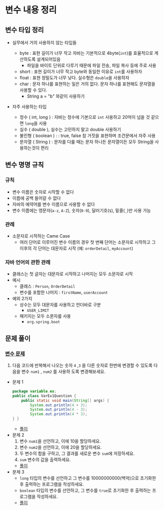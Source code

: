 # 변수 내용 정리
## 변수 타입 정리
- 실무에서 거의 사용하지 않는 타입들
    - byte : 표현 길이가 너무 작고 자바는 기본적으로 4byte(`int`)를 효율적으로 계산하도록 설계되어있음
        - 파일을 바이트 단위로 다루기 때문에 파일 전송, 파일 복사 등에 주로 사용
    - short : 표현 길이가 너무 작고 byte와 동일한 이유로 `int`를 사용하자
    - float : 표현 정밀도가 너무 낮다. 실수형은 `double`을 사용하자
    - char : 문자 하나를 표현하는 일은 거의 없다. 문자 하나를 표현해도 문자열을 사용할 수 있다.
        - String a = "b" 와같이 사용하기

- 자주 사용하는 타입
    - 정수 ( int, long ) : 자바는 정수에 기본으로 `int` 사용하고 20억이 넘을 것 같으면 `long`을 사용
    - 실수 ( double ), 실수는 고민하지 말고 double 사용하기
    - 불린형 ( boolean ) : : true, false 참 거짓을 표현하며 조건문에서 자주 사용
    - 문자열 ( String ) : 문자를 다룰 때는 문자 하나든 문자열이든 모두 String을 사용하는것이 편리

## 변수 명명 규칙
### 규칙
- 변수 이름은 숫자로 시작할 수 없다
- 이름에 공백 들어갈 수 없다
- 자바의 예약어를 변수 이름으로 사용할 수 없다
- 변수 이름에는 영문자(`a-z`, `A-Z`), 숫자(`0-9`), 달러기호(`$`), 밑줄(`_`)만 사용 가능

### 관례
- 소문자로 시작하는 Came Case
    - 여러 단어로 이루어진 변수 이름의 경우 첫 번째 단어는 소문자로 시작하고 그 이후의 각 단어는 대문자로 시작 (예: `orderDetail`, `myAccount`)

### 자바 언어의 관한 관례
- 클래스는 첫 글자는 대문자로 시작하고 나머지는 모두 소문자로 시작
- 예시
    - 클래스 : `Person`, `OrderDetail`
    - 변수를 포함한 나머지 : `firstName`, `userAccount`
- 예외 2가지
    - 상수는 모두 대문자를 사용하고 언더바로 구분
        - `USER_LIMIT`
    - 패키지는 모두 소문자를 사용
        - `org.spring.boot`

## 문제 풀이
### [변수 문제](ex/)
1. 다음 코드에 반복해서 나오는 숫자 `4` ,`3` 을 다른 숫자로 한번에 변경할 수 있도록 다음을 변수 `num1` , `num2` 를 사용하
도록 변경해보세요.
- 문제 1
    ```java
    package variable.ex;
    public class VarEx1Question {
        public static void main(String[] args) {
            System.out.println(4 + 3);
            System.out.println(4 - 3);
            System.out.println(4 * 3);
    } }
    ```
    - [풀이](ex/VarEx1Answer.java)
- 문제 2
    1. 변수 `num1`을 선언하고, 이에 10을 할당하세요.
    2. 변수 `num2`을 선언하고, 이에 20을 할당하세요.
    3. 두 변수의 합을 구하고, 그 결과를 새로운 변수 `sum`에 저장하세요.
    4. `sum` 변수의 값을 출력하세요.
    - [풀이](ex/VarEx2Answer.java)
- 문제 3
    - `long` 타입의 변수를 선언하고 그 변수를 10000000000(백억)으로 초기화한 후 출력하는 프로그램을 작성하세요.
    - `boolean` 타입의 변수를 선언하고, 그 변수를 `true`로 초기화한 후 출력하는 프로그램을 작성하세요.
    - [풀이](ex/VarEx3Answer.java)
